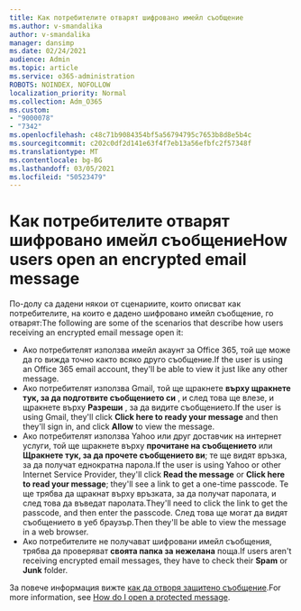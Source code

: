 ```yaml
---
title: Как потребителите отварят шифровано имейл съобщение
ms.author: v-smandalika
author: v-smandalika
manager: dansimp
ms.date: 02/24/2021
audience: Admin
ms.topic: article
ms.service: o365-administration
ROBOTS: NOINDEX, NOFOLLOW
localization_priority: Normal
ms.collection: Adm_O365
ms.custom:
- "9000078"
- "7342"
ms.openlocfilehash: c48c71b9084354bf5a56794795c7653b8d8e5b4c
ms.sourcegitcommit: c202c0df2d141e63f4f7eb13a56efbfc2f57348f
ms.translationtype: MT
ms.contentlocale: bg-BG
ms.lasthandoff: 03/05/2021
ms.locfileid: "50523479"
---
```

# <a name="how-users-open-an-encrypted-email-message"></a><span data-ttu-id="b9b3b-102">Как потребителите отварят шифровано имейл съобщение</span><span class="sxs-lookup"><span data-stu-id="b9b3b-102">How users open an encrypted email message</span></span>

<span data-ttu-id="b9b3b-103">По-долу са дадени някои от сценариите, които описват как потребителите, на които е дадено шифровано имейл съобщение, го отварят:</span><span class="sxs-lookup"><span data-stu-id="b9b3b-103">The following are some of the scenarios that describe how users receiving an encrypted email message open it:</span></span>

- <span data-ttu-id="b9b3b-104">Ако потребителят използва имейл акаунт за Office 365, той ще може да го вижда точно както всяко друго съобщение.</span><span class="sxs-lookup"><span data-stu-id="b9b3b-104">If the user is using an Office 365 email account, they'll be able to view it just like any other message.</span></span>
- <span data-ttu-id="b9b3b-105">Ако потребителят използва Gmail, той ще щракнете **върху щракнете тук, за да подготвите съобщението си** , и след това ще влезе, и щракнете върху **Разреши** , за да видите съобщението.</span><span class="sxs-lookup"><span data-stu-id="b9b3b-105">If the user is using Gmail, they'll click **Click here to ready your message** and then they'll sign in, and click **Allow** to view the message.</span></span>
- <span data-ttu-id="b9b3b-106">Ако потребителят използва Yahoo или друг доставчик на интернет услуги, той ще щракнете върху **прочитане на съобщението** или **Щракнете тук, за да прочете съобщението ви**; те ще видят връзка, за да получат еднократна парола.</span><span class="sxs-lookup"><span data-stu-id="b9b3b-106">If the user is using Yahoo or other Internet Service Provider, they'll click **Read the message** or **Click here to read your message**; they'll see a link to get a one-time passcode.</span></span> <span data-ttu-id="b9b3b-107">Те ще трябва да щракнат върху връзката, за да получат паролата, и след това да въведат паролата.</span><span class="sxs-lookup"><span data-stu-id="b9b3b-107">They'll need to click the link to get the passcode, and then enter the passcode.</span></span> <span data-ttu-id="b9b3b-108">След това ще могат да видят съобщението в уеб браузър.</span><span class="sxs-lookup"><span data-stu-id="b9b3b-108">Then they'll be able to view the message in a web browser.</span></span>
- <span data-ttu-id="b9b3b-109">Ако потребителите не получават шифровани имейл съобщения, трябва да проверяват **своята папка за** **нежелана** поща.</span><span class="sxs-lookup"><span data-stu-id="b9b3b-109">If users aren't receiving encrypted email messages, they have to check their **Spam** or **Junk** folder.</span></span>

<span data-ttu-id="b9b3b-110">За повече информация вижте [как да отворя защитено съобщение](https://support.microsoft.com/topic/how-do-i-open-a-protected-message-1157a286-8ecc-4b1e-ac43-2a608fbf3098).</span><span class="sxs-lookup"><span data-stu-id="b9b3b-110">For more information, see [How do I open a protected message](https://support.microsoft.com/topic/how-do-i-open-a-protected-message-1157a286-8ecc-4b1e-ac43-2a608fbf3098).</span></span>